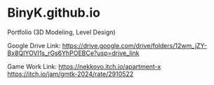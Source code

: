 # BinyK.github.io

Portfolio (3D Modeling, Level Design)

Google Drive Link: https://drive.google.com/drive/folders/12wm_jZY-Bx8QIYOVl1s_rGs6YhPOEBCe?usp=drive_link

Game Work Link: https://nekkovo.itch.io/apartment-x
                https://itch.io/jam/gmtk-2024/rate/2910522
               
